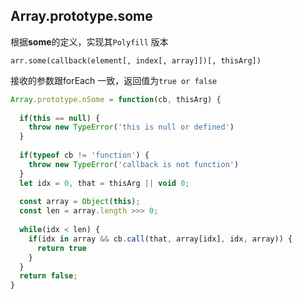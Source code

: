 ## Array.prototype.some

根据**some**的定义，实现其`Polyfill` 版本

```
arr.some(callback(element[, index[, array]])[, thisArg])
```

接收的参数跟forEach 一致，返回值为`true or false` 

```javascript
Array.prototype.nSome = function(cb, thisArg) {
  
  if(this == null) {
    throw new TypeError('this is null or defined')
  }
  
  if(typeof cb != 'function') {
    throw new TypeError('callback is not function')
  }
  let idx = 0, that = thisArg || void 0;
  
  const array = Object(this);
  const len = array.length >>> 0;
  
  while(idx < len) {
    if(idx in array && cb.call(that, array[idx], idx, array)) {
      return true
    }
  }
  return false;
}
```